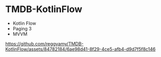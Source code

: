 # TMDB-KotlinFlow
- Kotlin Flow
- Paging 3
- MVVM

https://github.com/reggyamy/TMDB-KotlinFlow/assets/84782184/6ae98d41-8f29-4ce5-afb4-d9d7f5f8c146

